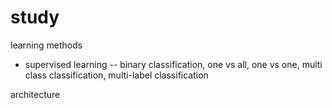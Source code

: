 # study

learning methods
- supervised learning
-- binary classification, one vs all, one vs one, multi class classification, multi-label classification

architecture

